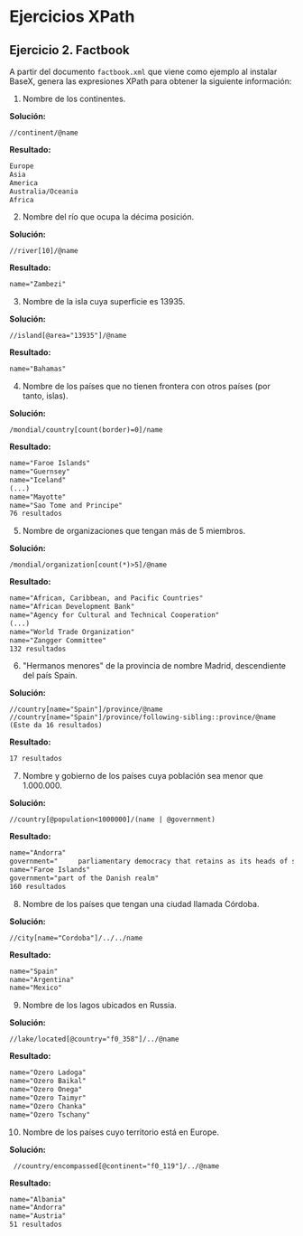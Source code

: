 # Ejercicios XPath

## Ejercicio 2. Factbook
A partir del documento `factbook.xml` que viene como ejemplo al instalar BaseX, genera las expresiones XPath para obtener la siguiente información:

1. Nombre de los continentes.

**Solución:**
```
//continent/@name
```
**Resultado:**
```xml
Europe
Asia
America
Australia/Oceania
Africa
```

2. Nombre del río que ocupa la décima posición.

**Solución:**
```
//river[10]/@name
```
**Resultado:**
```xml
name="Zambezi"
```

3. Nombre de la isla cuya superficie es 13935.

**Solución:**
```
//island[@area="13935"]/@name
```
**Resultado:**
```xml
name="Bahamas"
```

4. Nombre de los países que no tienen frontera con otros países (por tanto, islas).

**Solución:**
```
/mondial/country[count(border)=0]/name
```
**Resultado:**
```xml
name="Faroe Islands"
name="Guernsey"
name="Iceland"
(...)
name="Mayotte"
name="Sao Tome and Principe"
76 resultados
```

5. Nombre de organizaciones que tengan más de 5 miembros.

**Solución:**
```
/mondial/organization[count(*)>5]/@name
```
**Resultado:**
```xml
name="African, Caribbean, and Pacific Countries"
name="African Development Bank"
name="Agency for Cultural and Technical Cooperation"
(...)
name="World Trade Organization"
name="Zangger Committee"
132 resultados
```

6. "Hermanos menores" de la provincia de nombre Madrid, descendiente del país Spain.

**Solución:**
``` 
//country[name="Spain"]/province/@name
//country[name="Spain"]/province/following-sibling::province/@name (Este da 16 resultados)
```
**Resultado:**
```xml
17 resultados
```

7. Nombre y gobierno de los países cuya población sea menor que 1.000.000.

**Solución:**
```
//country[@population<1000000]/(name | @government)
```
**Resultado:**
```xml
name="Andorra"
government="     parliamentary democracy that retains as its heads of state a coprincipality"
name="Faroe Islands"
government="part of the Danish realm"
160 resultados
```

8. Nombre de los países que tengan una ciudad llamada Córdoba.

**Solución:**
```
//city[name="Cordoba"]/../../name
```
**Resultado:**
```xml
name="Spain"
name="Argentina"
name="Mexico"
```

9.  Nombre de los lagos ubicados en Russia.

**Solución:**
```
//lake/located[@country="f0_358"]/../@name
```
**Resultado:**
```xml
name="Ozero Ladoga"
name="Ozero Baikal"
name="Ozero Onega"
name="Ozero Taimyr"
name="Ozero Chanka"
name="Ozero Tschany"
```

10. Nombre de los países cuyo territorio está en Europe.

**Solución:**
```
 //country/encompassed[@continent="f0_119"]/../@name
```
**Resultado:**
```xml
name="Albania"
name="Andorra"
name="Austria"
51 resultados
```


